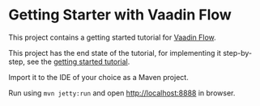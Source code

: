 # Getting Starter with Vaadin Flow

This project contains a getting started tutorial for [Vaadin Flow](https://vaadin.com/flow).

This project has the end state of the tutorial, for implementing it step-by-step,
see the [getting started tutorial](https://vaadin.com/docs/v10/flow/introduction/tutorial-get-started.html).

Import it to the IDE of your choice as a Maven project.

Run using `mvn jetty:run` and open [http://localhost:8888](http://localhost:8888) in browser.
